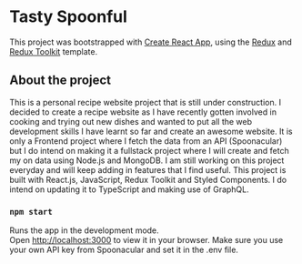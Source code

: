# Tasty Spoonful

This project was bootstrapped with [Create React App](https://github.com/facebook/create-react-app), using the [Redux](https://redux.js.org/) and [Redux Toolkit](https://redux-toolkit.js.org/) template.

## About the project

This is a personal recipe website project that is still under construction. I decided to create a recipe website as I have recently gotten involved in cooking and trying out new dishes and wanted to put all the web development skills I have learnt so far and create an awesome website.
It is only a Frontend project where I fetch the data from an API (Spoonacular) but I do intend on making it a fullstack project where I will create and fetch my on data using Node.js and MongoDB. I am still working on this project everyday and will keep adding in features that I find useful. This project is built with React.js, JavaScript, Redux Toolkit and Styled Components. I do intend on updating it to TypeScript and making use of GraphQL.

### `npm start`

Runs the app in the development mode.\
Open [http://localhost:3000](http://localhost:3000) to view it in your browser.
Make sure you use your own API key from Spoonacular and set it in the .env file.
